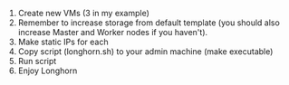 1. Create new VMs (3 in my example)
2. Remember to increase storage from default template (you should also increase Master and Worker nodes if you haven't).
3. Make static IPs for each
4. Copy script (longhorn.sh) to your admin machine (make executable)
5. Run script
6. Enjoy Longhorn